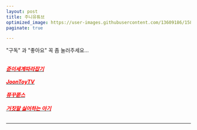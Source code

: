 ```yaml
---
layout: post
title: 주니유튜브
optimized_image: https://user-images.githubusercontent.com/13609186/158834851-5c5d7736-001b-448d-8bb6-eb99f2f16233.jpg
paginate: true

---
```

"구독" 과 "좋아요" 꼭 좀 눌러주세요...<br> <br>

[<span style="color:red">***준이세계따라잡기***</span>](https://www.youtube.com/channel/UCkWK9iWMkPx3CtUCsNVxHrA)<br> <br>
[<span style="color:red">***JoonToyTV***</span>](https://www.youtube.com/channel/UCqDhExWzmCZf09k6Tz5UKQA)<br> <br>
[<span style="color:red">***쮸꾸쮼스***</span>](https://www.youtube.com/channel/UC5bT5CtBSQSKqWc8ql80mMw)<br> <br>
[<span style="color:red">***거짓말 싫어하는 아기***</span>](https://www.youtube.com/watch?v=VScavTrT2rA)<br> <br>

---

